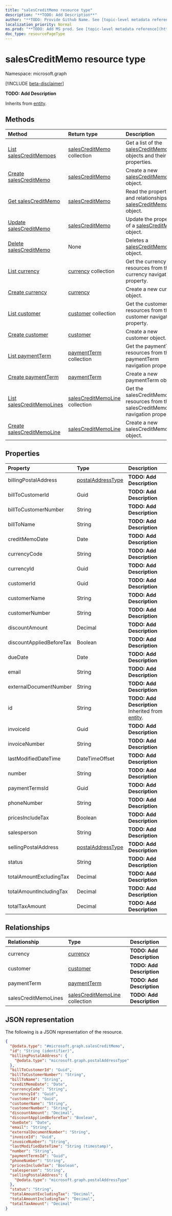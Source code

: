 ```yaml
---
title: "salesCreditMemo resource type"
description: "**TODO: Add Description**"
author: "**TODO: Provide Github Name. See [topic-level metadata reference](https://msgo.azurewebsites.net/add/document/guidelines/metadata.html#topic-level-metadata)**"
localization_priority: Normal
ms.prod: "**TODO: Add MS prod. See [topic-level metadata reference](https://msgo.azurewebsites.net/add/document/guidelines/metadata.html#topic-level-metadata)**"
doc_type: resourcePageType
---
```


# salesCreditMemo resource type

Namespace: microsoft.graph

[!INCLUDE [beta-disclaimer](../../includes/beta-disclaimer.md)]

**TODO: Add Description**


Inherits from [entity](../resources/entity.md).

## Methods
|Method|Return type|Description|
|:---|:---|:---|
|[List salesCreditMemoes](../api/salescreditmemo-list.md)|[salesCreditMemo](../resources/salescreditmemo.md) collection|Get a list of the [salesCreditMemo](../resources/salescreditmemo.md) objects and their properties.|
|[Create salesCreditMemo](../api/salescreditmemo-create.md)|[salesCreditMemo](../resources/salescreditmemo.md)|Create a new [salesCreditMemo](../resources/salescreditmemo.md) object.|
|[Get salesCreditMemo](../api/salescreditmemo-get.md)|[salesCreditMemo](../resources/salescreditmemo.md)|Read the properties and relationships of a [salesCreditMemo](../resources/salescreditmemo.md) object.|
|[Update salesCreditMemo](../api/salescreditmemo-update.md)|[salesCreditMemo](../resources/salescreditmemo.md)|Update the properties of a [salesCreditMemo](../resources/salescreditmemo.md) object.|
|[Delete salesCreditMemo](../api/salescreditmemo-delete.md)|None|Deletes a [salesCreditMemo](../resources/salescreditmemo.md) object.|
|[List currency](../api/salescreditmemo-list-currency.md)|[currency](../resources/currency.md) collection|Get the currency resources from the currency navigation property.|
|[Create currency](../api/salescreditmemo-post-currency.md)|[currency](../resources/currency.md)|Create a new currency object.|
|[List customer](../api/salescreditmemo-list-customer.md)|[customer](../resources/customer.md) collection|Get the customer resources from the customer navigation property.|
|[Create customer](../api/salescreditmemo-post-customer.md)|[customer](../resources/customer.md)|Create a new customer object.|
|[List paymentTerm](../api/salescreditmemo-list-paymentterm.md)|[paymentTerm](../resources/paymentterm.md) collection|Get the paymentTerm resources from the paymentTerm navigation property.|
|[Create paymentTerm](../api/salescreditmemo-post-paymentterm.md)|[paymentTerm](../resources/paymentterm.md)|Create a new paymentTerm object.|
|[List salesCreditMemoLines](../api/salescreditmemo-list-salescreditmemolines.md)|[salesCreditMemoLine](../resources/salescreditmemoline.md) collection|Get the salesCreditMemoLine resources from the salesCreditMemoLines navigation property.|
|[Create salesCreditMemoLine](../api/salescreditmemo-post-salescreditmemolines.md)|[salesCreditMemoLine](../resources/salescreditmemoline.md)|Create a new salesCreditMemoLine object.|

## Properties
|Property|Type|Description|
|:---|:---|:---|
|billingPostalAddress|[postalAddressType](../resources/postaladdresstype.md)|**TODO: Add Description**|
|billToCustomerId|Guid|**TODO: Add Description**|
|billToCustomerNumber|String|**TODO: Add Description**|
|billToName|String|**TODO: Add Description**|
|creditMemoDate|Date|**TODO: Add Description**|
|currencyCode|String|**TODO: Add Description**|
|currencyId|Guid|**TODO: Add Description**|
|customerId|Guid|**TODO: Add Description**|
|customerName|String|**TODO: Add Description**|
|customerNumber|String|**TODO: Add Description**|
|discountAmount|Decimal|**TODO: Add Description**|
|discountAppliedBeforeTax|Boolean|**TODO: Add Description**|
|dueDate|Date|**TODO: Add Description**|
|email|String|**TODO: Add Description**|
|externalDocumentNumber|String|**TODO: Add Description**|
|id|String|**TODO: Add Description** Inherited from [entity](../resources/entity.md).|
|invoiceId|Guid|**TODO: Add Description**|
|invoiceNumber|String|**TODO: Add Description**|
|lastModifiedDateTime|DateTimeOffset|**TODO: Add Description**|
|number|String|**TODO: Add Description**|
|paymentTermsId|Guid|**TODO: Add Description**|
|phoneNumber|String|**TODO: Add Description**|
|pricesIncludeTax|Boolean|**TODO: Add Description**|
|salesperson|String|**TODO: Add Description**|
|sellingPostalAddress|[postalAddressType](../resources/postaladdresstype.md)|**TODO: Add Description**|
|status|String|**TODO: Add Description**|
|totalAmountExcludingTax|Decimal|**TODO: Add Description**|
|totalAmountIncludingTax|Decimal|**TODO: Add Description**|
|totalTaxAmount|Decimal|**TODO: Add Description**|

## Relationships
|Relationship|Type|Description|
|:---|:---|:---|
|currency|[currency](../resources/currency.md)|**TODO: Add Description**|
|customer|[customer](../resources/customer.md)|**TODO: Add Description**|
|paymentTerm|[paymentTerm](../resources/paymentterm.md)|**TODO: Add Description**|
|salesCreditMemoLines|[salesCreditMemoLine](../resources/salescreditmemoline.md) collection|**TODO: Add Description**|

## JSON representation
The following is a JSON representation of the resource.
<!-- {
  "blockType": "resource",
  "keyProperty": "id",
  "@odata.type": "microsoft.graph.salesCreditMemo",
  "baseType": "microsoft.graph.entity",
  "openType": false
}
-->
``` json
{
  "@odata.type": "#microsoft.graph.salesCreditMemo",
  "id": "String (identifier)",
  "billingPostalAddress": {
    "@odata.type": "microsoft.graph.postalAddressType"
  },
  "billToCustomerId": "Guid",
  "billToCustomerNumber": "String",
  "billToName": "String",
  "creditMemoDate": "Date",
  "currencyCode": "String",
  "currencyId": "Guid",
  "customerId": "Guid",
  "customerName": "String",
  "customerNumber": "String",
  "discountAmount": "Decimal",
  "discountAppliedBeforeTax": "Boolean",
  "dueDate": "Date",
  "email": "String",
  "externalDocumentNumber": "String",
  "invoiceId": "Guid",
  "invoiceNumber": "String",
  "lastModifiedDateTime": "String (timestamp)",
  "number": "String",
  "paymentTermsId": "Guid",
  "phoneNumber": "String",
  "pricesIncludeTax": "Boolean",
  "salesperson": "String",
  "sellingPostalAddress": {
    "@odata.type": "microsoft.graph.postalAddressType"
  },
  "status": "String",
  "totalAmountExcludingTax": "Decimal",
  "totalAmountIncludingTax": "Decimal",
  "totalTaxAmount": "Decimal"
}
```

